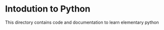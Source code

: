 Intodution to Python
========================

This directory contains code and documentation to learn elementary python
